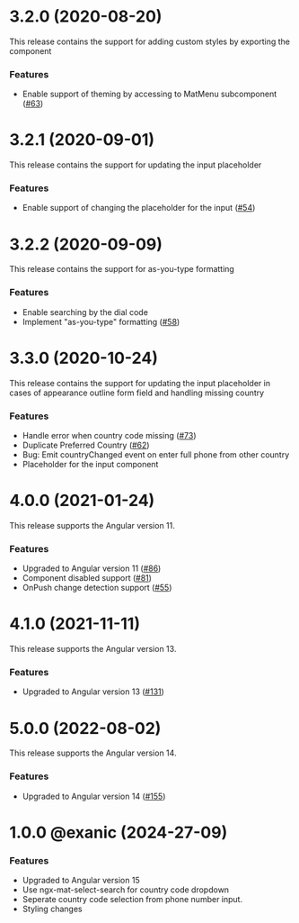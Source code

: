 <a name="3.2.0"></a>

# 3.2.0 (2020-08-20)

This release contains the support for adding custom styles by exporting the component

### Features

- Enable support of theming by accessing to MatMenu subcomponent ([#63](https://github.com/tanansatpal/ngx-mat-intl-tel-input/issues/63))

<a name="3.2.1"></a>

# 3.2.1 (2020-09-01)

This release contains the support for updating the input placeholder

### Features

- Enable support of changing the placeholder for the input ([#54](https://github.com/tanansatpal/ngx-mat-intl-tel-input/issues/54))

<a name="3.2.2"></a>

# 3.2.2 (2020-09-09)

This release contains the support for as-you-type formatting

### Features

- Enable searching by the dial code
- Implement "as-you-type" formatting ([#58](https://github.com/tanansatpal/ngx-mat-intl-tel-input/issues/58))

<a name="3.3.0"></a>

# 3.3.0 (2020-10-24)

This release contains the support for updating the input placeholder in cases of appearance outline form field and handling missing country

### Features

- Handle error when country code missing ([#73](https://github.com/tanansatpal/ngx-mat-intl-tel-input/issues/73))
- Duplicate Preferred Country ([#62](https://github.com/tanansatpal/ngx-mat-intl-tel-input/issues/62))
- Bug: Emit countryChanged event on enter full phone from other country
- Placeholder for the input component

<a name="4.0.0"></a>

# 4.0.0 (2021-01-24)

This release supports the Angular version 11.

### Features

- Upgraded to Angular version 11 ([#86](https://github.com/tanansatpal/ngx-mat-intl-tel-input/issues/86))
- Component disabled support ([#81](https://github.com/tanansatpal/ngx-mat-intl-tel-input/issues/81))
- OnPush change detection support ([#55](https://github.com/tanansatpal/ngx-mat-intl-tel-input/issues/55))

<a name="4.1.0"></a>

# 4.1.0 (2021-11-11)

This release supports the Angular version 13.

### Features

- Upgraded to Angular version 13 ([#131](https://github.com/tanansatpal/ngx-mat-intl-tel-input/issues/131))

<a name="5.0.0"></a>

# 5.0.0 (2022-08-02)

This release supports the Angular version 14.

### Features

- Upgraded to Angular version 14 ([#155](https://github.com/tanansatpal/ngx-mat-intl-tel-input/issues/155))

# 1.0.0 @exanic (2024-27-09)

### Features

- Upgraded to Angular version 15
- Use ngx-mat-select-search for country code dropdown
- Seperate country code selection from phone number input.
- Styling changes

